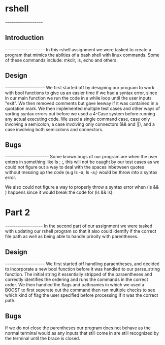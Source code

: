 <h1>rshell</h1>
-------------------

<h2>Introduction</h2> 
--------------------
In this rshell assignment we were tasked to create a program that mimics the abilties of a bash shell with linux commands.
Some of these commands include: mkdir, ls, echo and others.

<h2>Design</h2>
--------------------
We first started off by designing our program to work with bool functions to give us an easier time if we had a syntax error, since in our main function we run the code in a while loop until the user inputs "exit". We then removed comments but gave leeway if it was contained in a quotation mark. We then implemented multiple test cases and other ways of sorting syntax errors out before we used a 4-Case system before running any actual executing code. We used a single command case, case only involving a semicolon, a case involving only connectors (&& and ||), and a case involving both semicolons and connectors. 

<h2>Bugs</h2>
----------------------
Some known bugs of our program are when the user enters in something like ls ;     ;, this will not be caught by our test cases as we could not figure out a way to deal with the spaces inbetween quotes without messing up the code (e.g ls -a; ls -a;) would be throw into a syntax error.

We also could not figure a way to properly throw a syntax error when (ls && ) happens since it would break the code for (ls && ls). 

<h1>Part 2</h1>
-------------------
In the second part of our assignment we were tasked with updating our rshell program so that it also could identify if the correct file path as well as being able to handle priroity with parentheses. 

<h2> Design </h2>
--------------------
We first started off handling paraentheses, and decided to incorporate a new bool function before it was handled to our parse_string function. The initial string it essentially stripped of the paraentheses and correctly identifies the ordering and runs the commands in the correct order. We then handled the flags and pathnames in which we used a BOOST to first seperate out the command then ran multiple checks to see which kind of flag the user specified before processing if it was the correct path.

<h2> Bugs </h2> 
If we do not close the parentheses our program does not behave as the normal terminal would as any inputs that still come in are still recognized by the terminal until the brace is closed.

